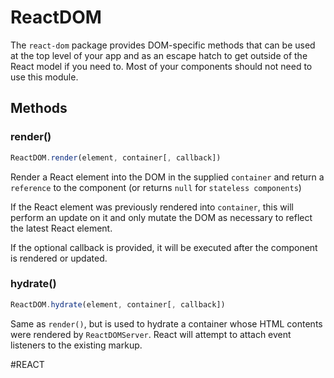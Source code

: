 
# ReactDOM
The `react-dom` package provides DOM-specific methods that can be used at the top level of your app and as an escape hatch to get outside of the React model if you need to. Most of your components should not need to use this module.

## Methods
### render()
```jsx
ReactDOM.render(element, container[, callback])
```
Render a React element into the DOM in the supplied `container` and return a `reference` to the component (or returns `null` for `stateless components`)

If the React element was previously rendered into `container`, this will perform an update on it and only mutate the DOM as necessary to reflect the latest React element.

If the optional callback is provided, it will be executed after the component is rendered or updated.

### hydrate()
```jsx
ReactDOM.hydrate(element, container[, callback])
```

Same as `render()`, but is used to hydrate a container whose HTML contents were rendered by `ReactDOMServer`. React will attempt to attach event listeners to the existing markup.

#REACT 